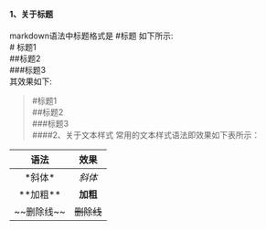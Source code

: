 #### 1、关于标题
markdown语法中标题格式是 \#标题 如下所示:  
\# 标题1  
\##标题2  
\###标题3  
其效果如下:  
>#标题1  
>##标题2  
>###标题3  
####2、关于文本样式
常用的文本样式语法即效果如下表所示：  

|语法         |             效果 |
|:---------: |:---------------:|
|\*斜体\*     |*斜体*            | 
|\*\*加粗\*\*   |**加粗**          |
|\~\~删除线\~\~ | ~~删除线~~  |



